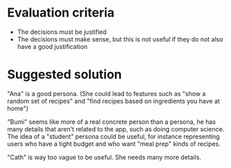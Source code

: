 # Evaluation criteria

- The decisions must be justified
- The decisions must make sense, but this is not useful if they do not also have a good justification


# Suggested solution

"Ana" is a good persona. (She could lead to features such as "show a random set of recipes" and "find recipes based on ingredients you have at home")

"Bumi" seems like more of a real concrete person than a persona, he has many details that aren't related to the app, such as doing computer science.
The idea of a "student" persona could be useful, for instance representing users who have a tight budget and who want "meal prep" kinds of recipes.

"Cath" is way too vague to be useful. She needs many more details.
